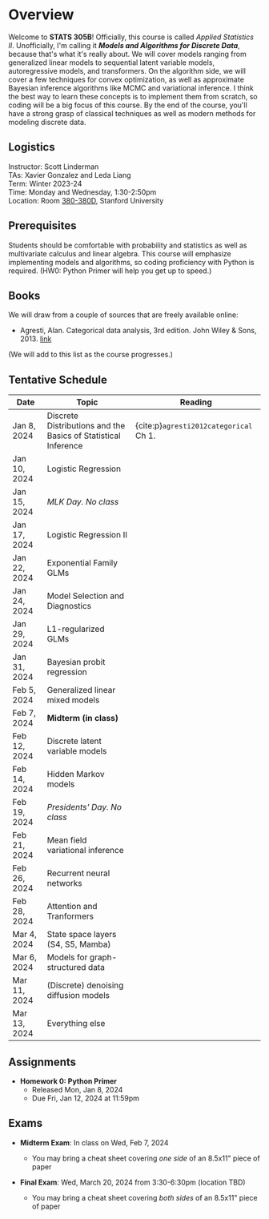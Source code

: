 # Overview

Welcome to **STATS 305B**! Officially, this course is called _Applied Statistics II_. Unofficially, I'm calling it **_Models and Algorithms for Discrete Data_**, because that's what it's really about. We will cover models ranging from generalized linear models to sequential latent variable models, autoregressive models, and transformers. On the algorithm side, we will cover a few techniques for convex optimization, as well as approximate Bayesian inference algorithms like MCMC and variational inference. I think the best way to learn these concepts is to implement them from scratch, so coding will be a big focus of this course. By the end of the course, you'll have a strong grasp of classical techniques as well as modern methods for modeling discrete data.

## Logistics
Instructor: Scott Linderman <br>
TAs: Xavier Gonzalez and Leda Liang<br>
Term: Winter 2023-24 <br>
Time: Monday and Wednesday, 1:30-2:50pm <br>
Location: Room [380-380D](https://campus-map.stanford.edu/?srch=380-380D), Stanford University


## Prerequisites
Students should be comfortable with probability and statistics as well as multivariate calculus and linear algebra. This course will emphasize implementing models and algorithms, so coding proficiency with Python is required. (HW0: Python Primer will help you get up to speed.)


## Books
We will draw from a couple of sources that are freely available online:
- Agresti, Alan. Categorical data analysis, 3rd edition. John Wiley & Sons, 2013. [link](https://onlinelibrary.wiley.com/doi/book/10.1002/0471249688)

(We will add to this list as the course progresses.)

## Tentative Schedule

| Date         | Topic                                  | Reading |
| ------------ | -------------------------------------- | ------- |
| Jan  8, 2024 | Discrete Distributions and the Basics of Statistical Inference | {cite:p}`agresti2012categorical` Ch 1.        |
| Jan 10, 2024 | Logistic Regression                    |         |
| Jan 15, 2024 | _MLK Day. No class_                    |         | 
| Jan 17, 2024 | Logistic Regression II                 |         | 
| Jan 22, 2024 | Exponential Family GLMs                |         |
| Jan 24, 2024 | Model Selection and Diagnostics        |         | 
| Jan 29, 2024 | L1-regularized GLMs                    |         |
| Jan 31, 2024 | Bayesian probit regression             |         |
| Feb  5, 2024 | Generalized linear mixed models        |         |
| Feb  7, 2024 | **Midterm (in class)**                 |         |
| Feb 12, 2024 | Discrete latent variable models        |         |
| Feb 14, 2024 | Hidden Markov models                   |         | 
| Feb 19, 2024 | _Presidents' Day. No class_            |         |
| Feb 21, 2024 | Mean field variational inference       |         |
| Feb 26, 2024 | Recurrent neural networks              |         |
| Feb 28, 2024 | Attention and Tranformers              |         |
| Mar  4, 2024 | State space layers (S4, S5, Mamba)     |         |
| Mar  6, 2024 | Models for graph-structured data       |         |
| Mar 11, 2024 | (Discrete) denoising diffusion models  |         | 
| Mar 13, 2024 | Everything else                        |         |

## Assignments
- **Homework 0: Python Primer**
  - Released Mon, Jan 8, 2024
  - Due Fri, Jan 12, 2024 at 11:59pm

## Exams
- **Midterm Exam**: In class on Wed, Feb 7, 2024
  - You may bring a cheat sheet covering _one side_ of an 8.5x11" piece of paper

- **Final Exam**: Wed, March 20, 2024 from 3:30-6:30pm (location TBD)
  - You may bring a cheat sheet covering _both sides_ of an 8.5x11" piece of paper